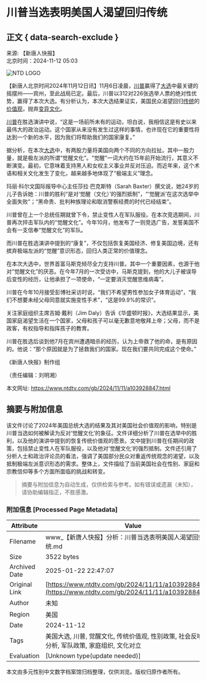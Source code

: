 # 川普当选表明美国人渴望回归传统

## 正文 { data-search-exclude }


来源: 【新唐人快报】  
北京时间：2024-11-12 05:03

![NTD LOGO](/assets/themes/ntd/images/logo/logo_ntd_amp.png)

【新唐人北京时间2024年11月12日讯】11月6日凌晨，[川普](https://www.ntdtv.com/gb/focus/川普)赢得了[大选](https://www.ntdtv.com/gb/focus/大选)中最关键的摇摆州——宾州，至此战局已定。最后，川普以312对226张选举人票的绝对性优势，赢得了本次大选。有分析认为，本次大选结果证实，美国民众渴望回归[传统](https://www.ntdtv.com/gb/focus/传统)的[价值观](https://www.ntdtv.com/gb/focus/价值观)，抛弃[变异文化](https://www.ntdtv.com/gb/focus/变异文化)。

[川普](https://www.ntdtv.com/gb/focus/川普)在胜选演讲中说，“这是一场前所未有的运动，坦白说，我相信这是有史以来最伟大的政治运动。这个国家从来没有发生过这样的事情，也许现在它的重要性将达到一个新的水平，因为我们将帮助我们的国家康复。”

据分析，在本次[大选](https://www.ntdtv.com/gb/focus/大选)中，有两股力量将美国向两个不同的方向拉扯。其中一股力量，就是极左派的所谓“觉醒文化”。“觉醒”一词大约在15年前开始流行，其意义不断演变。最初，它意味着支持黑人和女权主义事业并反对压迫。而近年来，这个术语和相关文化发生了变化，越来越多地体现了“极端主义”理念。

玛丽‧科尔文国际报导中心主任莎拉‧巴克斯特（Sarah Baxter）撰文说，她24岁的儿子告诉她：川普的胜利“是对‘觉醒（文化）’的强烈抵制”，“‘觉醒派’在这次选举中全面失败”；“黑命贵、批判种族理论和取消警察经费的时代已经结束”。

川普曾在上一个总统任期就曾下令，禁止变性人在军队服役。在本次竞选期间，川普再次抨击军队内的“觉醒文化”。今年10月，他发布了一则竞选广告，发誓美国不会有一支信奉“觉醒文化”的军队。

而川普在胜选演讲中提到的“康复”，不仅包括恢复美国经济、修复美国边境，还有摈弃极端左派的“觉醒”意识形态，回归人类正常的价值理念。

在本次大选中，世界首富马斯克倾尽全力支持川普。其中一个重要因素，也源于他对“觉醒文化”的厌恶。在今年7月的一次受访中，马斯克提到，他的大儿子被误导后变性的经历，让他承担了一项使命，“一定要消灭觉醒思维病毒”。

川普在今年10月接受彭博社采访时说，“我们不希望男性参加女子体育运动”，“我们不想要未经父母同意就实施变性手术”，“这是99.9%的常识”。

关注家庭组织主席吉姆‧戴利（Jim Daly）告诉《华盛顿时报》，大选结果显示，美国家庭渴望生活在一个国家，父母和孩子可以毫无歉意地敬拜上帝；父母，而不是政客，有权指导和指挥孩子的教育。

川普在胜选后谈到他7月在宾州遭遇暗杀的经历，认为上帝救了他的命，是有原因的。他说：“那个原因就是为了拯救我们的国家。现在我们要共同完成这个使命。”

《新唐人快报》制作组

（责任编辑：刘明湘）

本文网址: https://www.ntdtv.com/gb/2024/11/11/a103928847.html
<!-- tcd_original_link https://www.ntdtv.com/gb/2024/11/11/a103928847.html -->


## 摘要与附加信息

<!-- tcd_abstract -->
该文件讨论了2024年美国总统大选的结果及其对美国社会价值观的影响，特别是川普当选如何被解读为反对‘觉醒文化’的象征。文件详细分析了川普在选举中的胜利，以及他的演讲中提到的恢复传统价值观的愿景。文中提到川普在任期间的政策，包括禁止变性人在军队服役，以及他对‘觉醒文化’的强烈抵制。文件还引用了分析人士和政治评论员的看法，强调了美国部分民众对重返传统观念的渴望，以及抵制极端左派意识形态的需求。整体上，文件描绘了当前美国社会在性别、家庭和宗教信仰等多个方面所面临的挑战和转变。
<!-- tcd_abstract_end -->

> 摘要与附加信息为自动生成，仅供检索与参考。如有错误或遗漏（未知），请协助编辑指正，不胜感激。

### 附加信息 [Processed Page Metadata]

| Attribute       | Value                                  |
|-----------------|----------------------------------------|
| Filename        | www_【新唐人快报】分析：川普当选表明美国人渴望回归传统.md                             |
| Size            | 3522 bytes                           |
| Archived Date   | 2025-01-22 22:47:07                             |
| Original Link   | [https://www.ntdtv.com/gb/2024/11/11/a103928847.html](https://www.ntdtv.com/gb/2024/11/11/a103928847.html)                       |
| Author          | 未知                               |
| Region          | 美国                               |
| Date            | 2024-11-12                                 |
| Tags            | 美国大选, 川普, 觉醒文化, 传统价值观, 性别政策, 社会反响, 政治分析, 军队政策, 家庭组织, 文化对立                                 |
| Evaluation            | [Unknown type(update needed)]                                 |
<!-- tcd_table_end -->

本文由多元性别中文数字档案馆归档整理，仅供浏览。版权归原作者所有。
